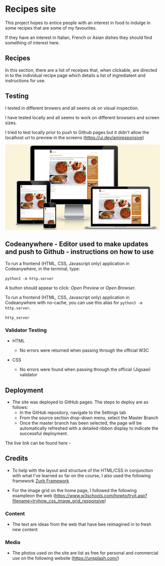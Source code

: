 # Recipes site

This project hopes to entice people with an interest in food to indulge in some recipes that are some of my favourites.

If they have an interest in Italian, French or Asian dishes they should find something of interest here.

## Recipes

In this section, there are a list of receipes that, when clickable, are directed in to the individual recipe page which details a list of ingrediatent and instructions for use.

## Testing

I tested in different browers and all seems ok on visual inspection.

I have tested locally and all seems to work on different browsers and screen sizes.

I tried to test locally prior to push to Github pages but it didn't allow the localhost url to preview in the screens (<https://ui.dev/amiresponsive>)

![Responsive Mockup](https://github.com/testgitdub/project1/blob/main/assets/images/browser_screenshots.png)

## Codeanywhere - Editor used to make updates and push to Github - instructions on how to use

To run a frontend (HTML, CSS, Javascript only) application in Codeanywhere, in the terminal, type:

`python3 -m http.server`

A button should appear to click: _Open Preview_ or _Open Browser_.

To run a frontend (HTML, CSS, Javascript only) application in Codeanywhere with no-cache, you can use this alias for `python3 -m http.server`.

`http_server`

### Validator Testing

- HTML
  - No errors were returned when passing through the official W3C
  
- CSS
  - No errors were found when passing through the official (Jigsaw) validator
  
## Deployment

- The site was deployed to GitHub pages. The steps to deploy are as follows:
  - In the GitHub repository, navigate to the Settings tab
  - From the source section drop-down menu, select the Master Branch
  - Once the master branch has been selected, the page will be automatically refreshed with a detailed ribbon display to indicate the successful deployment.

The live link can be found here -

## Credits

- To help with the layout and structure of the HTML/CSS in conjunction with what I've learned so far on the course, I also used the following framework [Zurb Framework](https://get.foundation/)

- For the image grid on the home page, I followed the following exampleon the web (<https://www.w3schools.com/howto/tryit.asp?filename=tryhow_css_image_grid_responsive>)

### Content

- The text are ideas from the web that have bee reimagined in to fresh new content

### Media

- The photos used on the site are list as free for personal and commercial use on the following website (<https://unsplash.com/>)
